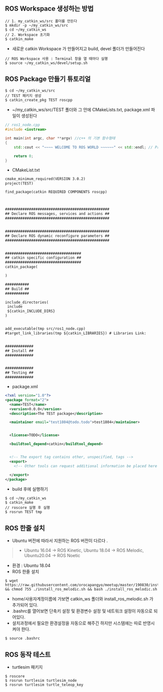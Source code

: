 ## ROS Workspace 생성하는 방법
```
// 1. my_catkin_ws/src 폴더를 만든다 
$ mkdir -p ~/my_catkin_ws/src 
$ cd ~/my_catkin_ws
// 2. Workspace 초기화 
$ catkin_make 
```
* 새로운 catkin Workspace 가 만들어지고 build, devel 폴더가 만들어진다 
```
// ROS Workspace 사용 : Terminal 창을 열 때마다 실행 
$ source ~/my_catkin_ws/devel/setup.sh
```

## ROS Package 만들기 튜토리얼
```
$ cd ~/my_catkin_ws/src 
// TEST 패키지 생성
$ catkin_create_pkg TEST roscpp 
```
* ~/my_catkin_ws/src/TEST 폴더와 그 안에 CMakeLists.txt, package.xml 파일이 생성된다
```cpp
// ros1_node.cpp
#include <iostream>
 
int main(int argc, char **argv) //c++ 의 기본 함수형태
{
    std::cout << "~~~~ WELCOME TO ROS WORLD ~~~~~~" << std::endl; // Print 

    return 0;
}
```
* CMakeList.txt
```txt
cmake_minimum_required(VERSION 3.0.2)
project(TEST)

find_package(catkin REQUIRED COMPONENTS roscpp)



################################################
## Declare ROS messages, services and actions ##
################################################


################################################
## Declare ROS dynamic reconfigure parameters ##
################################################


###################################
## catkin specific configuration ##
###################################
catkin_package(

)

###########
## Build ##
###########

include_directories(
 include
 ${catkin_INCLUDE_DIRS}
)


add_executable(tmp src/ros1_node.cpp)
#target_link_libraries(tmp ${catkin_LIBRARIES}) # Libraries Link: 


#############
## Install ##
#############


#############
## Testing ##
#############
```
* package.xml
```xml
<?xml version="1.0"?>
<package format="2">
  <name>TEST</name>
  <version>0.0.0</version>
  <description>The TEST package</description>

  <maintainer email="test1804@todo.todo">test1804</maintainer>


  <license>TODO</license>

  <buildtool_depend>catkin</buildtool_depend>


  <!-- The export tag contains other, unspecified, tags -->
  <export>
    <!-- Other tools can request additional information be placed here -->

  </export>
</package>
```
* build 후에 실행하기 
```
$ cd ~/my_catkin_ws
$ catkin_make
// roscore 실행 후 실행 
$ rosrun TEST tmp
```

## ROS 한줄 설치 
* Ubuntu 버전에 따라서 지원하는 ROS 버전이 다르다 .
> * Ubuntu 16.04 -> ROS Kinetic, Ubuntu 18.04 -> ROS Melodic, Ubuntu20.04 -> ROS Noetic
* 환경 : Ubuntu 18.04 
* ROS 한줄 설치 
```
$ wget https://raw.githubusercontent.com/orocapangyo/meetup/master/190830/install_ros_melodic.sh && chmod 755 ./install_ros_melodic.sh && bash ./install_ros_melodic.sh
```
* home/사용자계정이름에 가보면 catkin_ws 폴더와 install_ros_melodic.sh 가 추가되어 있다. 
* .bashrc를 열어보면 단축키 설정 및 환경변수 설정 및 네트워크 설정이 자동으로 되어있다.
* 설치과정에서 필요한 환경설정을 자동으로 해주긴 하지만 시스템에는 따로 반영시켜야 한다.
```
$ source .bashrc
```

## ROS 동작 테스트 
* turtlesim 패키지 
```
$ roscore
$ rosrun turtlesim turtlesim_node
$ rosrun turtlesim turtle_teleop_key
```
